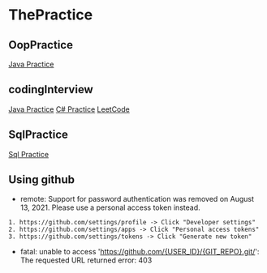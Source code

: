 # ThePractice
## OopPractice
[Java Practice](https://github.com/dev7gy/ThePractice/tree/main/OopPractice)
## codingInterview
[Java Practice](https://github.com/dev7gy/ThePractice/tree/main/codingInterview/AlgorithmJava)
[C# Practice](https://github.com/dev7gy/ThePractice/tree/main/codingInterview/HelloCoding_Algorithm)
[LeetCode](https://github.com/dev7gy/ThePractice/tree/main/codingInterview/leetcode)

## SqlPractice
[Sql Practice](https://github.com/dev7gy/ThePractice/tree/main/SqlPractice)

## Using github
- remote: Support for password authentication was removed on August 13, 2021. Please use a personal access token instead.

```
1. https://github.com/settings/profile -> Click "Developer settings"
2. https://github.com/settings/apps -> Click "Personal access tokens"
3. https://github.com/settings/tokens -> Click "Generate new token"
```

- fatal: unable to access 'https://github.com/{USER_ID}/{GIT_REPO}.git/': The requested URL returned error: 403
```
```
